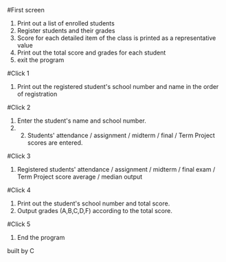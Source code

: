 #First screen
 1. Print out a list of enrolled students
 2. Register students and their grades
 3. Score for each detailed item of the class is printed as a representative value
 4. Print out the total score and grades for each student
 5. exit the program

#Click 1
 1. Print out the registered student's school number and name in the order of registration

#Click 2
 1. Enter the student's name and school number.
 2. 2. Students' attendance / assignment / midterm / final / Term Project scores are entered.

#Click 3
 1. Registered students' attendance / assignment / midterm / final exam / Term Project score average / median output

#Click 4
 1. Print out the student's school number and total score.
 2. Output grades (A,B,C,D,F) according to the total score.

#Click 5
 1. End the program

built by C
